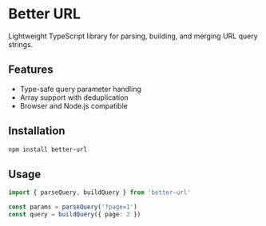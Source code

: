 # Better URL

Lightweight TypeScript library for parsing, building, and merging URL query strings.

## Features
- Type-safe query parameter handling
- Array support with deduplication
- Browser and Node.js compatible

## Installation
```bash
npm install better-url
```

## Usage
```typescript
import { parseQuery, buildQuery } from 'better-url'

const params = parseQuery('?page=1')
const query = buildQuery({ page: 2 })
```